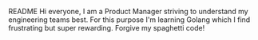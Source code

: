 README
Hi everyone, I am a Product Manager striving to understand my engineering teams best. For this purpose I'm learning Golang which I find frustrating but super rewarding. Forgive my spaghetti code!
